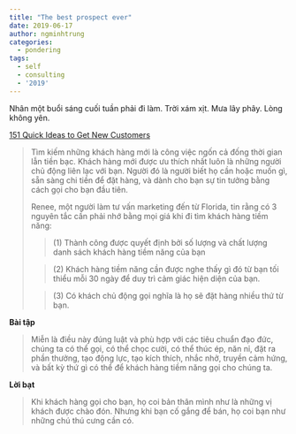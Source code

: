 ```yaml
---
title: "The best prospect ever"
date: 2019-06-17
author: ngminhtrung
categories:
  - pondering
tags:
  - self
  - consulting
  - '2019'
---
```


Nhân một buổi sáng cuối tuần phải đi làm. Trời xám xịt. Mưa lây phây. Lòng không yên.

[151 Quick Ideas to Get New Customers](https://www.goodreads.com/book/show/971199.151_Quick_Ideas_to_Get_New_Customers)

> Tìm kiếm những khách hàng mới là công việc ngốn cả đống thời gian lẫn tiền bạc. Khách hàng mới được ưu thích nhất luôn là những người chủ động liên lạc với bạn. Người đó là người biết họ cần hoặc muốn gì, sẵn sàng chi tiền để đặt hàng, và dành cho bạn sự tin tưởng bằng cách gọi cho bạn đầu tiên.
>
>Renee, một người làm tư vấn marketing đến từ Florida, tin rằng có 3 nguyên tắc cần phải nhớ bằng mọi giá khi đi tìm khách hàng tiềm năng:
>
>>(1) Thành công được quyết định bởi số lượng và chất lượng danh sách khách hàng tiềm năng của bạn
>
>>(2) Khách hàng tiềm năng cần được nghe thấy gì đó từ bạn tối thiểu mỗi 30 ngày để duy trì cảm giác hiện diện của bạn. 
>
>>(3) Có khách chủ động gọi nghĩa là họ sẽ đặt hàng nhiều thứ từ bạn.

**Bài tập**

> Miễn là điều này đúng luật và phù hợp với các tiêu chuẩn đạo đức, chúng ta có thể gọi, có thể chọc cười, có thể thúc ép, năn nỉ, đặt ra phần thưởng, tạo động lực, tạo kích thích, nhắc nhở, truyền cảm hứng, và bất kỳ thứ gì có thể để khách hàng tiềm năng gọi cho chúng ta.

**Lời bạt**
> Khi khách hàng gọi cho bạn, họ coi bản thân mình như là những vị khách được chào đón. Nhưng khi bạn cố gắng để bán, họ coi bạn như những chú thú cưng cần có.